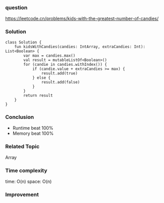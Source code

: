 ### question
https://leetcode.cn/problems/kids-with-the-greatest-number-of-candies/

### Solution
```
class Solution {
    fun kidsWithCandies(candies: IntArray, extraCandies: Int): List<Boolean> {
        var max = candies.max()
        val result = mutableListOf<Boolean>()
        for (candie in candies.withIndex()) {
            if (candie.value + extraCandies >= max) {
                result.add(true)
            } else {
                result.add(false)
            }
        }
        return result
    }
}
```

### Conclusion
- Runtime beat 100% 
- Memory beat 100%

### Related Topic
Array

### Time complexity
time: O(n) 
space: O(n)

### Improvement
